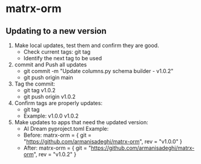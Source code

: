 # matrx-orm



## Updating to a new version

1. Make local updates, test them and confirm they are good.
    - Check current tags: git tag
    - Identify the next tag to be used
2. commit and Push all updates
    - git commit -m "Update columns.py schema builder - v1.0.2"
    - git push origin main
3. Tag the commit:
    - git tag v1.0.2
    - git push origin v1.0.2
4. Confirm tags are properly updates:
    - git tag
    - Example:
        v1.0.0
        v1.0.2
5. Make updates to apps that need the updated version:
    - AI Dream pyproject.toml Example: 
    - Before: matrx-orm = { git = "https://github.com/armanisadeghi/matrx-orm", rev = "v1.0.0" }
    - After: matrx-orm = { git = "https://github.com/armanisadeghi/matrx-orm", rev = "v1.0.2" }
